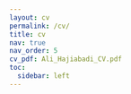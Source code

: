 ```yaml
---
layout: cv
permalink: /cv/
title: cv
nav: true
nav_order: 5
cv_pdf: Ali_Hajiabadi_CV.pdf
toc:
  sidebar: left
---
```

